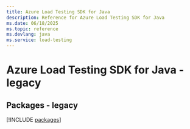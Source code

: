 ```yaml
---
title: Azure Load Testing SDK for Java
description: Reference for Azure Load Testing SDK for Java
ms.date: 06/18/2025
ms.topic: reference
ms.devlang: java
ms.service: load-testing
---
```

# Azure Load Testing SDK for Java - legacy
## Packages - legacy
[!INCLUDE [packages](load-testing-index.md)]